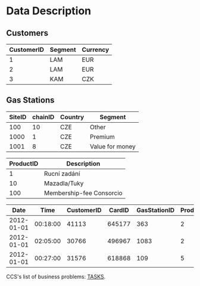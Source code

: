 Data Description
====

## Customers

CustomerID|Segment|Currency
----------|-------|--------
1        | LAM   |EUR
2       | LAM   |EUR
3      | KAM   |CZK

## Gas Stations

SiteID|chainID|Country|Segment
------|-------|-------|-------
100|10|CZE|Other
1000|1|CZE|Premium
1001|8|CZE|Value for money

ProductID|Description
---------|-----------
1|Rucní zadání
10|Mazadla/Tuky
100|Membership-fee Consorcio

Date|Time|CustomerID|CardID|GasStationID|ProductID|Amount|Price
----|----|----------|------|------------|---------|------|-----
2012-01-01|00:18:00|41113|645177|363|2|93.75000000|2038.57500000
2012-01-01|02:05:00|30766|496967|1083|2|132.10000000|3002.69200000
2012-01-01|00:27:00|31576|618868|109|5|21.35000000|462.92400000




CCS's list of business problems: [TASKS](https://github.com/hackathonBI/CCS/blob/master/Tasks.md).
